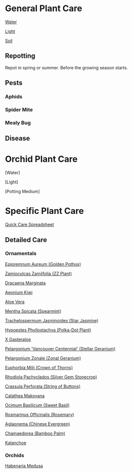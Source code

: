 # General Plant Care

[Water](general_care/water.md)

[Light](general_care/light.md)

[Soil](general_care/soil.md)

## Repotting
Repot in spring or summer. Before the growing season starts.

## Pests

### Aphids

### Spider Mite

### Mealy Bug

## Disease

# Orchid Plant Care

[Water]

[Light]

[Potting Medium]

# Specific Plant Care

[Quick Care Spreadsheet](https://docs.google.com/spreadsheets/d/1ULmWxVjPexua-Ws1oYMhQruf9Vn_xaHFswboQjD7fCg/edit?usp=sharing)

## Detailed Care

### Ornamentals

[Epipremnum Aureum (Golden Pothos)](specific_care/epipremnum_aureum.md)

[Zamioculcas Zamiifolia (ZZ Plant)](specific_care/zamioculcas_zamiifolia.md)

[Dracaena Marginata](specific_care/dracaena_marginata.md)

[Aeonium Kiwi](specific_care/aeonium_kiwi.md)

[Aloe Vera](specific_care/aloe_vera.md)

[Mentha Spicata (Spearmint)](specific_care/mentha_spicata.md)

[Trachelospermum Jasminoides (Star Jasmine)](specific_care/trachelospermum_jasminoides.md)

[Hypoestes Phyllostachya (Polka-Dot Plant)](specific_care/hypoestes_phyllostachya.md)

[X Gasteraloe](specific_care/x_gasteraloe.md)

[Pelargonium 'Vancouver Centennial' (Stellar Geranium)](specific_care/pelargonium_vc.md)

[Pelargonium Zonale (Zonal Geranium)](specific_care/pelargonium_zonale.md)

[Euphorbia Milii (Crown of Thorns)](specific_care/euphorbia_milii.md)

[Rhodiola Pachyclados (Silver Gem Stonecrop)](specific_care/rhodiola_pachyclados.md)

[Crassula Perforata (String of Buttons)](specific_care/crassula_perforata.md)

[Calathea Makoyana](specific_care/calathea_makoyana.md)

[Ocimum Basilicum (Sweet Basil)](specific_care/ocimum_basilicum.md)

[Rosmarinus Officinalis (Rosemary)](specific_care/rosmarinum_officinalis.md)

[Aglaonema (Chinese Evergreen)](specific_care/aglaonema.md)

[Chamaedorea (Bamboo Palm)](specific_care/chamaedorea.md)

[Kalanchoe](specific_care/kalanchoe.md)

### Orchids

[Habenaria Medusa](specific_care/orchids/habenaria_medusa.md)
